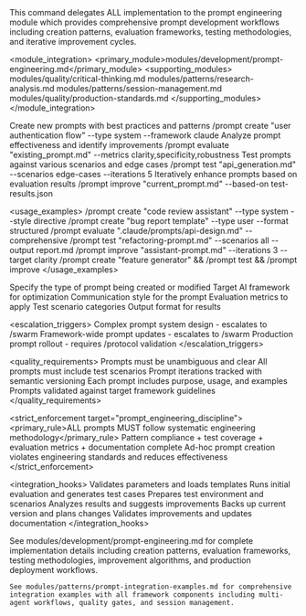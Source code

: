 <command purpose="AI prompt engineering workflows for creating, evaluating, testing, and improving prompts with systematic methodology">
  
  <delegation target="modules/development/prompt-engineering.md">
    This command delegates ALL implementation to the prompt engineering module which provides comprehensive prompt development workflows including creation patterns, evaluation frameworks, testing methodologies, and iterative improvement cycles.
  </delegation>
  
  <module_integration>
    <primary_module>modules/development/prompt-engineering.md</primary_module>
    <supporting_modules>
      <module>modules/quality/critical-thinking.md</module>
      <module>modules/patterns/research-analysis.md</module>
      <module>modules/patterns/session-management.md</module>
      <module>modules/quality/production-standards.md</module>
    </supporting_modules>
  </module_integration>
  
  <subcommands>
    <subcommand name="create">
      <purpose>Create new prompts with best practices and patterns</purpose>
      <example>/prompt create "user authentication flow" --type system --framework claude</example>
    </subcommand>
    <subcommand name="evaluate">
      <purpose>Analyze prompt effectiveness and identify improvements</purpose>
      <example>/prompt evaluate "existing_prompt.md" --metrics clarity,specificity,robustness</example>
    </subcommand>
    <subcommand name="test">
      <purpose>Test prompts against various scenarios and edge cases</purpose>
      <example>/prompt test "api_generation.md" --scenarios edge-cases --iterations 5</example>
    </subcommand>
    <subcommand name="improve">
      <purpose>Iteratively enhance prompts based on evaluation results</purpose>
      <example>/prompt improve "current_prompt.md" --based-on test-results.json</example>
    </subcommand>
  </subcommands>
  
  <usage_examples>
    <example type="create_system">/prompt create "code review assistant" --type system --style directive</example>
    <example type="create_user">/prompt create "bug report template" --type user --format structured</example>
    <example type="evaluate_existing">/prompt evaluate ".claude/prompts/api-design.md" --comprehensive</example>
    <example type="test_scenarios">/prompt test "refactoring-prompt.md" --scenarios all --output report.md</example>
    <example type="improve_iterative">/prompt improve "assistant-prompt.md" --iterations 3 --target clarity</example>
    <example type="workflow_complete">/prompt create "feature generator" &amp;&amp; /prompt test &amp;&amp; /prompt improve</example>
  </usage_examples>
  
  <parameters>
    <parameter name="--type" values="system|user|assistant|hybrid" default="system">
      <purpose>Specify the type of prompt being created or modified</purpose>
    </parameter>
    <parameter name="--framework" values="claude|gpt|general" default="claude">
      <purpose>Target AI framework for optimization</purpose>
    </parameter>
    <parameter name="--style" values="directive|conversational|structured|narrative" default="directive">
      <purpose>Communication style for the prompt</purpose>
    </parameter>
    <parameter name="--metrics" values="clarity|specificity|robustness|effectiveness|all" default="all">
      <purpose>Evaluation metrics to apply</purpose>
    </parameter>
    <parameter name="--scenarios" values="basic|edge-cases|adversarial|all" default="basic">
      <purpose>Test scenario categories</purpose>
    </parameter>
    <parameter name="--output" values="console|file|both" default="console">
      <purpose>Output format for results</purpose>
    </parameter>
  </parameters>
  
  <escalation_triggers>
    <trigger condition="multi_prompt_system">Complex prompt system design - escalates to /swarm</trigger>
    <trigger condition="framework_prompts">Framework-wide prompt updates - escalates to /swarm</trigger>
    <trigger condition="production_deployment">Production prompt rollout - requires /protocol validation</trigger>
  </escalation_triggers>
  
  <quality_requirements>
    <requirement name="clarity">Prompts must be unambiguous and clear</requirement>
    <requirement name="testability">All prompts must include test scenarios</requirement>
    <requirement name="versioning">Prompt iterations tracked with semantic versioning</requirement>
    <requirement name="documentation">Each prompt includes purpose, usage, and examples</requirement>
    <requirement name="validation">Prompts validated against target framework guidelines</requirement>
  </quality_requirements>
  
  <strict_enforcement target="prompt_engineering_discipline">
    <primary_rule>ALL prompts MUST follow systematic engineering methodology</primary_rule>
    <verification>Pattern compliance + test coverage + evaluation metrics + documentation complete</verification>
    <consequence>Ad-hoc prompt creation violates engineering standards and reduces effectiveness</consequence>
  </strict_enforcement>
  
  <integration_hooks>
    <hook type="pre_create">Validates parameters and loads templates</hook>
    <hook type="post_create">Runs initial evaluation and generates test cases</hook>
    <hook type="pre_test">Prepares test environment and scenarios</hook>
    <hook type="post_test">Analyzes results and suggests improvements</hook>
    <hook type="pre_improve">Backs up current version and plans changes</hook>
    <hook type="post_improve">Validates improvements and updates documentation</hook>
  </integration_hooks>
  
  <reference>
    See modules/development/prompt-engineering.md for complete implementation details including creation patterns, evaluation frameworks, testing methodologies, improvement algorithms, and production deployment workflows.
    
    See modules/patterns/prompt-integration-examples.md for comprehensive integration examples with all framework components including multi-agent workflows, quality gates, and session management.
  </reference>
  
</command>